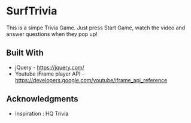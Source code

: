 # SurfTrivia
This is a simpe Trivia Game. Just press Start Game, watch the video and answer questions when they pop up!

## Built With

* jQuery - https://jquery.com/
* Youtube iFrame player API - https://developers.google.com/youtube/iframe_api_reference

## Acknowledgments

* Inspiration : HQ Trivia
